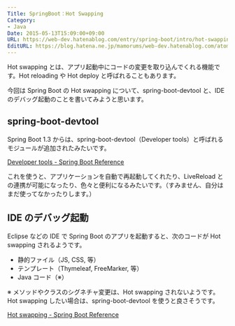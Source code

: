 ```yaml
---
Title: SpringBoot：Hot Swapping
Category:
- Java
Date: 2015-05-13T15:09:00+09:00
URL: https://web-dev.hatenablog.com/entry/spring-boot/intro/hot-swapping
EditURL: https://blog.hatena.ne.jp/mamorums/web-dev.hatenablog.com/atom/entry/10328749687179613077
---
```


Hot swapping とは、アプリ起動中にコードの変更を取り込んでくれる機能です。Hot reloading や Hot deploy と呼ばれることもあります。

今回は Spring Boot の Hot swapping について、spring-boot-devtool と、IDE のデバッグ起動のことを書いてみようと思います。


## spring-boot-devtool
Spring Boot 1.3 からは、spring-boot-devtool（Developer tools）と呼ばれるモジュールが追加されたみたいです。

[Developer tools - Spring Boot Reference](http://docs.spring.io/spring-boot/docs/current/reference/htmlsingle/#using-boot-devtools)

これを使うと、アプリケーションを自動で再起動してくれたり、LiveReload との連携が可能になったり、色々と便利になるみたいです。（すみません、自分はまだ使ってなかったりします。）


## IDE のデバッグ起動
Eclipse などの IDE で Spring Boot のアプリを起動すると、次のコードが Hot swapping されるようです。

- 静的ファイル（JS, CSS, 等）
- テンプレート（Thymeleaf, FreeMarker, 等）
- Java コード（※）

※ メソッドやクラスのシグネチャ変更は、Hot swapping されないようです。Hot swapping したい場合は、spring-boot-devtool を使うと良さそうです。

[Hot swapping - Spring Boot Reference](http://docs.spring.io/spring-boot/docs/current/reference/htmlsingle/#howto-hotswapping)
